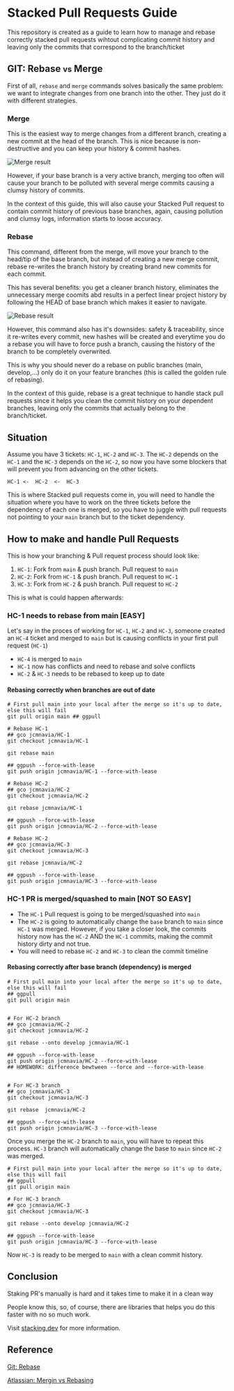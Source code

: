 # Stacked Pull Requests Guide

This repository is created as a guide to learn how to manage and rebase correctly stacked pull requests wihtout complicating commit history and leaving only the commits that correspond to the branch/ticket

## GIT: Rebase <small>vs</small> Merge

First of all, `rebase` and `merge` commands solves basically the same problem: we want to integrate changes from one branch into the other. They just do it with different strategies.

### Merge

This is the easiest way to merge changes from a different branch, creating a new commit at the head of the branch. This is nice because is non-destructive and you can keep your history & commit hashes.

![Merge result](https://wac-cdn.atlassian.com/dam/jcr:4639eeb8-e417-434a-a3f8-a972277fc66a/02%20Merging%20main%20into%20the%20feature%20branh.svg?cdnVersion=2072)

However, if your base branch is a very active branch, merging too often will cause your branch to be polluted with several merge commits causing a clumsy history of commits.

In the context of this guide, this will also cause your Stacked Pull request to contain commit history of previous base branches, again, causing pollution and clumsy logs, information starts to loose accuracy.

### Rebase

This command, different from the merge, will move your branch to the head/tip of the base branch, but instead of creating a new merge commit, rebase re-writes the branch history by creating brand new commits for each commit.

This has several benefits: you get a cleaner branch history, eliminates the unnecessary merge coomits abd results in a perfect linear project history by following the HEAD of base branch which makes it easier to navigate.

![Rebase result](https://wac-cdn.atlassian.com/dam/jcr:3bafddf5-fd55-4320-9310-3d28f4fca3af/03%20Rebasing%20the%20feature%20branch%20into%20main.svg?cdnVersion=2072)

However, this command also has it's downsides: safety & traceability, since it re-writes every commit, new hashes will be created and everytime you do a rebase you will have to force push a branch, causing the history of the branch to be completely overwrited.

This is why you should never do a rebase on public branches (main, develop,...) only do it on your feature branches (this is called the golden rule of rebasing).

In the context of this guide, rebase is a great technique to handle stack pull requests since it helps you clean the commit history on your dependent branches, leaving only the commits that actually belong to the branch/ticket.

## Situation

Assume you have 3 tickets: `HC-1`, `HC-2` and `HC-3`. The `HC-2` depends on the `HC-1` and the `HC-3` depends on the `HC-2`, so now you have some blockers that will prevent you from advancing on the other tickets.

```
HC-1 <-  HC-2  <-  HC-3
```

This is where Stacked pull requests come in, you will need to handle the situation where you have to work on the three tickets before the dependency of each one is merged, so you have to juggle with pull requests not pointing to your `main` branch but to the ticket dependency.

## How to make and handle Pull Requests

This is how your branching & Pull request process should look like:

1. `HC-1`: Fork from `main` & push branch. Pull request to `main`
2. `HC-2`: Fork from `HC-1` & push branch. Pull request to `HC-1`
3. `HC-3`: Fork from `HC-2` & push branch. Pull request to `HC-2`

This is what is could happen afterwards:

### HC-1 needs to rebase from main [EASY]

Let's say in the proces of working for `HC-1`, `HC-2` and `HC-3`, someone created an `HC-4` ticket and merged to `main` but is causing conflicts in your first pull request (`HC-1`)

- `HC-4` is merged to `main`
- `HC-1` now has conflicts and need to rebase and solve conflicts
- `HC-2` & `HC-3` needs to be rebased to keep up to date

#### Rebasing correctly when branches are out of date

```properties
# First pull main into your local after the merge so it's up to date, else this will fail
git pull origin main ## ggpull

# Rebase HC-1
## gco jcmnavia/HC-1
git checkout jcmnavia/HC-1

git rebase main

## ggpush --force-with-lease
git push origin jcmnavia/HC-1 --force-with-lease

# Rebase HC-2
## gco jcmnavia/HC-2
git checkout jcmnavia/HC-2

git rebase jcmnavia/HC-1

## ggpush --force-with-lease
git push origin jcmnavia/HC-2 --force-with-lease

# Rebase HC-2
## gco jcmnavia/HC-3
git checkout jcmnavia/HC-3

git rebase jcmnavia/HC-2

## ggpush --force-with-lease
git push origin jcmnavia/HC-3 --force-with-lease

```

### HC-1 PR is merged/squashed to main [NOT SO EASY]

- The `HC-1` Pull request is going to be merged/squashed into `main`
- The `HC-2` is going to automatically change the `base` branch to `main` since `HC-1` was merged. However, if you take a closer look, the commits history now has the `HC-2` AND the `HC-1` commits, making the commit history dirty and not true.
- You will need to rebase `HC-2` and `HC-3` to clean the commit timeline

#### Rebasing correctly after base branch (dependency) is merged

```properties
# First pull main into your local after the merge so it's up to date, else this will fail
## ggpull
git pull origin main


# For HC-2 branch
## gco jcmnavia/HC-2
git checkout jcmnavia/HC-2

git rebase --onto develop jcmnavia/HC-1

## ggpush --force-with-lease
git push origin jcmnavia/HC-2 --force-with-lease
## HOMEWORK: difference bewtween --force and --force-with-lease


# For HC-3 branch
## gco jcmnavia/HC-3
git checkout jcmnavia/HC-3

git rebase  jcmnavia/HC-2

## ggpush --force-with-lease
git push origin jcmnavia/HC-3 --force-with-lease
```

Once you merge the `HC-2` branch to `main`, you will have to repeat this process. `HC-3` branch will automatically change the base to `main` since `HC-2` was merged.

```properties
# First pull main into your local after the merge so it's up to date, else this will fail
## ggpull
git pull origin main

# For HC-3 branch
## gco jcmnavia/HC-3
git checkout jcmnavia/HC-3

git rebase --onto develop jcmnavia/HC-2

## ggpush --force-with-lease
git push origin jcmnavia/HC-3 --force-with-lease
```

Now `HC-3` is ready to be merged to `main` with a clean commit history.

## Conclusion

Staking PR's manually is hard and it takes time to make it in a clean way

People know this, so, of course, there are libraries that helps you do this faster with no so much work.

Visit [stacking.dev](https://www.stacking.dev/) for more information.

## Reference

[Git: Rebase](https://git-scm.com/docs/git-rebase)

[Atlassian: Mergin vs Rebasing](https://www.atlassian.com/git/tutorials/merging-vs-rebasing)
